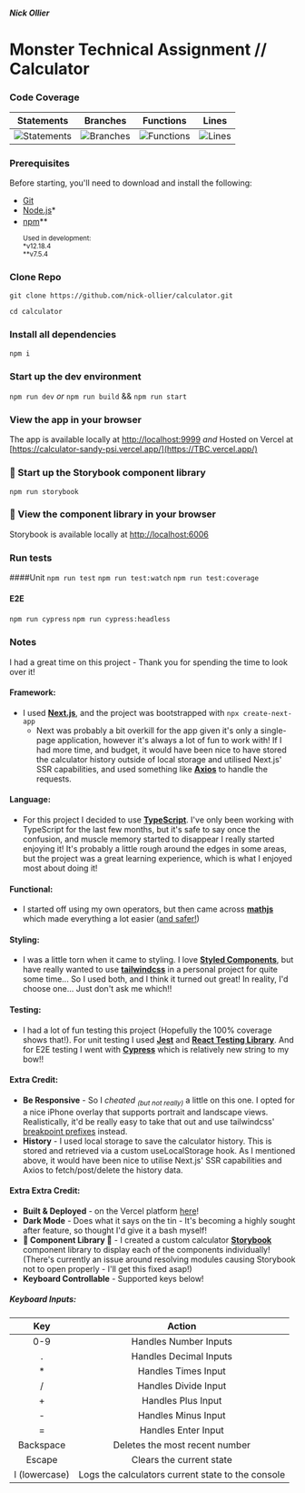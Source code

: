 ##### Nick Ollier

# Monster Technical Assignment // Calculator

### Code Coverage

|                                 Statements                                  |                                 Branches                                  |                                 Functions                                  |                                 Lines                                  |
| :-------------------------------------------------------------------------: | :-----------------------------------------------------------------------: | :------------------------------------------------------------------------: | :--------------------------------------------------------------------: |
| ![Statements](https://img.shields.io/badge/Coverage-100%25-brightgreen.svg) | ![Branches](https://img.shields.io/badge/Coverage-100%25-brightgreen.svg) | ![Functions](https://img.shields.io/badge/Coverage-100%25-brightgreen.svg) | ![Lines](https://img.shields.io/badge/Coverage-100%25-brightgreen.svg) |

### Prerequisites

Before starting, you'll need to download and install the following:

-   [Git](https://git-scm.com/downloads)
-   [Node.js](https://nodejs.org/en/download/)\*
-   [npm](https://www.npmjs.com/get-npm/)**
    <sup></sub>
    <br /><br />
    Used in development:
    <br />
    \*v12.18.4
    <br />
    **v7.5.4
    </sub></sup>

### Clone Repo

`git clone https://github.com/nick-ollier/calculator.git`

`cd calculator`

### Install all dependencies

`npm i`

### Start up the dev environment

`npm run dev`
_or_
`npm run build` && `npm run start`

### View the app in your browser

The app is available locally at [http://localhost:9999](http://localhost:9999)
_and_
Hosted on Vercel at [https://calculator-sandy-psi.vercel.app/](https://TBC.vercel.app/)

### 🚧 Start up the Storybook component library

`npm run storybook`

### 🚧 View the component library in your browser

Storybook is available locally at [http://localhost:6006](http://localhost:6006)

### Run tests

####Unit
`npm run test`
`npm run test:watch`
`npm run test:coverage`

#### E2E

`npm run cypress`
`npm run cypress:headless`

### Notes

I had a great time on this project - Thank you for spending the time to look over it!

#### Framework:

-   I used [**Next.js**](https://nextjs.org/), and the project was bootstrapped with `npx create-next-app`
    -   Next was probably a bit overkill for the app given it's only a single-page application, however it's always a lot of fun to work with! If I had more time, and budget, it would have been nice to have stored the calculator history outside of local storage and utilised Next.js' SSR capabilities, and used something like [**Axios**](https://axios-http.com/) to handle the requests.

#### Language:

-   For this project I decided to use [**TypeScript**](https://www.typescriptlang.org/). I've only been working with TypeScript for the last few months, but it's safe to say once the confusion, and muscle memory started to disappear I really started enjoying it! It's probably a little rough around the edges in some areas, but the project was a great learning experience, which is what I enjoyed most about doing it!

#### Functional:

-   I started off using my own operators, but then came across [**mathjs**](https://mathjs.org/) which made everything a lot easier ([and safer!](https://developer.mozilla.org/en-US/docs/Web/JavaScript/Reference/Global_Objects/eval#never_use_eval!))

#### Styling:

-   I was a little torn when it came to styling. I love [**Styled Components**](https://styled-components.com/), but have really wanted to use [**tailwindcss**](https://tailwindcss.com/) in a personal project for quite some time... So I used both, and I think it turned out great! In reality, I'd choose one... Just don't ask me which!!

#### Testing:

-   I had a lot of fun testing this project (Hopefully the 100% coverage shows that!). For unit testing I used [**Jest**](https://jestjs.io/) and [**React Testing Library**](https://testing-library.com/docs/react-testing-library/intro/). And for E2E testing I went with [**Cypress**](https://docs.cypress.io/guides/overview/why-cypress) which is relatively new string to my bow!!

#### Extra Credit:

-   **Be Responsive** - So I _cheated <sub>(but not really)</sub>_ a little on this one. I opted for a nice iPhone overlay that supports portrait and landscape views. Realistically, it'd be really easy to take that out and use tailwindcss' [breakpoint prefixes](https://tailwindcss.com/docs/responsive-design#overview) instead.
-   **History** - I used local storage to save the calculator history. This is stored and retrieved via a custom useLocalStorage hook. As I mentioned above, it would have been nice to utilise Next.js' SSR capabilities and Axios to fetch/post/delete the history data.

#### Extra Extra Credit:

-   **Built & Deployed** - on the Vercel platform [here](https://calculator-sandy-psi.vercel.app/)!
-   **Dark Mode** - Does what it says on the tin - It's becoming a highly sought after feature, so thought I'd give it a bash myself!
-   **🚧 Component Library 🚧** - I created a custom calculator [**Storybook**](https://storybook.js.org/) component library to display each of the components individually! (There's currently an issue around resolving modules causing Storybook not to open properly - I'll get this fixed asap!)
-   **Keyboard Controllable** - Supported keys below!

##### Keyboard Inputs:

|      Key      |                      Action                       |
| :-----------: | :-----------------------------------------------: |
|      0-9      |               Handles Number Inputs               |
|       .       |              Handles Decimal Inputs               |
|      \*       |                Handles Times Input                |
|       /       |               Handles Divide Input                |
|       +       |                Handles Plus Input                 |
|       -       |                Handles Minus Input                |
|       =       |                Handles Enter Input                |
|   Backspace   |          Deletes the most recent number           |
|    Escape     |             Clears the current state              |
| l (lowercase) | Logs the calculators current state to the console |
